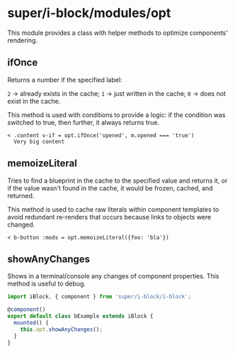 # super/i-block/modules/opt

This module provides a class with helper methods to optimize components' rendering.

## ifOnce

Returns a number if the specified label:

`2` -> already exists in the cache;
`1` -> just written in the cache;
`0` -> does not exist in the cache.

This method is used with conditions to provide a logic: if the condition was switched to true,
then further, it always returns true.

```
< .content v-if = opt.ifOnce('opened', m.opened === 'true')
  Very big content
```

## memoizeLiteral

Tries to find a blueprint in the cache to the specified value and returns it,
or if the value wasn't found in the cache, it would be frozen, cached, and returned.

This method is used to cache raw literals within component templates to avoid redundant re-renders that occurs
because links to objects were changed.

```
< b-button :mods = opt.memoizeLiteral({foo: 'bla'})
```

## showAnyChanges

Shows in a terminal/console any changes of component properties.
This method is useful to debug.

```typescript
import iBlock, { component } from 'super/i-block/i-block';

@component()
export default class bExample extends iBlock {
  mounted() {
    this.opt.showAnyChanges();
  }
}
```
